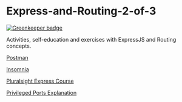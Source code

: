 # Express-and-Routing-2-of-3

[![Greenkeeper badge](https://badges.greenkeeper.io/parallelam/Express-and-Routing-2-of-3.svg)](https://greenkeeper.io/)

Activities, self-education and exercises with ExpressJS and Routing concepts.



[Postman](https://www.getpostman.com/)

[Insomnia](https://insomnia.rest/)

[Pluralsight Express Course](https://www.pluralsight.com/courses/code-school-building-blocks-of-express-js)

[Privileged Ports Explanation](https://stackoverflow.com/questions/10182798/why-are-ports-below-1024-privileged)
